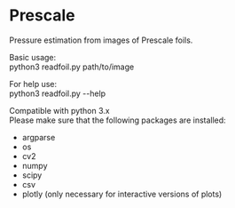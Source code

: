 # Prescale
Pressure estimation from images of Prescale foils.

Basic usage:  
python3 readfoil.py path/to/image

For help use:  
python3 readfoil.py --help

Compatible with python 3.x  
Please make sure that the following packages are installed:
 - argparse
 - os
 - cv2
 - numpy
 - scipy
 - csv
 - plotly (only necessary for interactive versions of plots)
